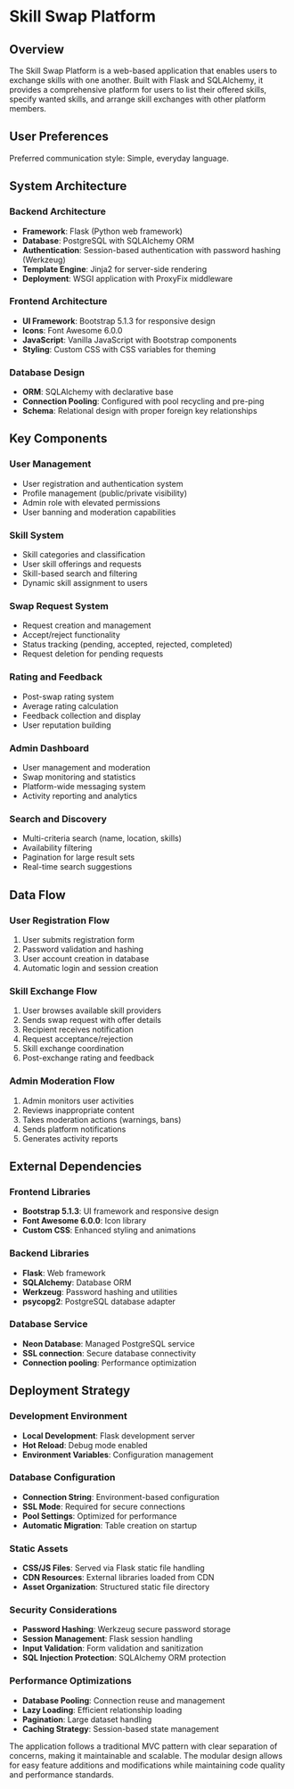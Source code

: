 # Skill Swap Platform

## Overview

The Skill Swap Platform is a web-based application that enables users to exchange skills with one another. Built with Flask and SQLAlchemy, it provides a comprehensive platform for users to list their offered skills, specify wanted skills, and arrange skill exchanges with other platform members.

## User Preferences

Preferred communication style: Simple, everyday language.

## System Architecture

### Backend Architecture
- **Framework**: Flask (Python web framework)
- **Database**: PostgreSQL with SQLAlchemy ORM
- **Authentication**: Session-based authentication with password hashing (Werkzeug)
- **Template Engine**: Jinja2 for server-side rendering
- **Deployment**: WSGI application with ProxyFix middleware

### Frontend Architecture
- **UI Framework**: Bootstrap 5.1.3 for responsive design
- **Icons**: Font Awesome 6.0.0
- **JavaScript**: Vanilla JavaScript with Bootstrap components
- **Styling**: Custom CSS with CSS variables for theming

### Database Design
- **ORM**: SQLAlchemy with declarative base
- **Connection Pooling**: Configured with pool recycling and pre-ping
- **Schema**: Relational design with proper foreign key relationships

## Key Components

### User Management
- User registration and authentication system
- Profile management (public/private visibility)
- Admin role with elevated permissions
- User banning and moderation capabilities

### Skill System
- Skill categories and classification
- User skill offerings and requests
- Skill-based search and filtering
- Dynamic skill assignment to users

### Swap Request System
- Request creation and management
- Accept/reject functionality
- Status tracking (pending, accepted, rejected, completed)
- Request deletion for pending requests

### Rating and Feedback
- Post-swap rating system
- Average rating calculation
- Feedback collection and display
- User reputation building

### Admin Dashboard
- User management and moderation
- Swap monitoring and statistics
- Platform-wide messaging system
- Activity reporting and analytics

### Search and Discovery
- Multi-criteria search (name, location, skills)
- Availability filtering
- Pagination for large result sets
- Real-time search suggestions

## Data Flow

### User Registration Flow
1. User submits registration form
2. Password validation and hashing
3. User account creation in database
4. Automatic login and session creation

### Skill Exchange Flow
1. User browses available skill providers
2. Sends swap request with offer details
3. Recipient receives notification
4. Request acceptance/rejection
5. Skill exchange coordination
6. Post-exchange rating and feedback

### Admin Moderation Flow
1. Admin monitors user activities
2. Reviews inappropriate content
3. Takes moderation actions (warnings, bans)
4. Sends platform notifications
5. Generates activity reports

## External Dependencies

### Frontend Libraries
- **Bootstrap 5.1.3**: UI framework and responsive design
- **Font Awesome 6.0.0**: Icon library
- **Custom CSS**: Enhanced styling and animations

### Backend Libraries
- **Flask**: Web framework
- **SQLAlchemy**: Database ORM
- **Werkzeug**: Password hashing and utilities
- **psycopg2**: PostgreSQL database adapter

### Database Service
- **Neon Database**: Managed PostgreSQL service
- **SSL connection**: Secure database connectivity
- **Connection pooling**: Performance optimization

## Deployment Strategy

### Development Environment
- **Local Development**: Flask development server
- **Hot Reload**: Debug mode enabled
- **Environment Variables**: Configuration management

### Database Configuration
- **Connection String**: Environment-based configuration
- **SSL Mode**: Required for secure connections
- **Pool Settings**: Optimized for performance
- **Automatic Migration**: Table creation on startup

### Static Assets
- **CSS/JS Files**: Served via Flask static file handling
- **CDN Resources**: External libraries loaded from CDN
- **Asset Organization**: Structured static file directory

### Security Considerations
- **Password Hashing**: Werkzeug secure password storage
- **Session Management**: Flask session handling
- **Input Validation**: Form validation and sanitization
- **SQL Injection Protection**: SQLAlchemy ORM protection

### Performance Optimizations
- **Database Pooling**: Connection reuse and management
- **Lazy Loading**: Efficient relationship loading
- **Pagination**: Large dataset handling
- **Caching Strategy**: Session-based state management

The application follows a traditional MVC pattern with clear separation of concerns, making it maintainable and scalable. The modular design allows for easy feature additions and modifications while maintaining code quality and performance standards.